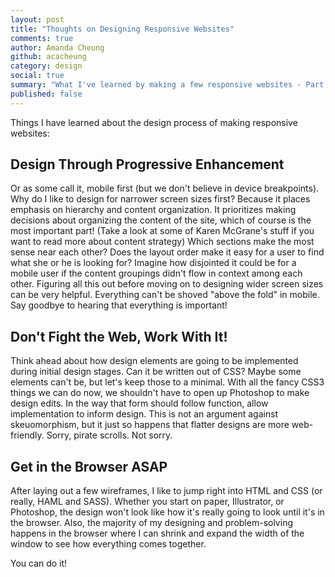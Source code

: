 ```yaml
---
layout: post
title: "Thoughts on Designing Responsive Websites"
comments: true
author: Amanda Cheung
github: acacheung
category: design
social: true
summary: "What I've learned by making a few responsive websites - Part 1"
published: false
---
```


Things I have learned about the design process of making responsive websites:

## Design Through Progressive Enhancement ##

Or as some call it, mobile first (but we don't believe in device breakpoints). Why do I like to design for narrower screen sizes first? Because it places emphasis on hierarchy and content organization. It prioritizes making decisions about organizing the content of the site, which of course is the most important part! (Take a look at some of Karen McGrane's stuff if you want to read more about content strategy) Which sections make the most sense near each other? Does the layout order make it easy for a user to find what she or he is looking for? Imagine how disjointed it could be for a mobile user if the content groupings didn't flow in context among each other. Figuring all this out before moving on to designing wider screen sizes can be very helpful. Everything can't be shoved "above the fold" in mobile. Say goodbye to hearing that everything is important!

## Don't Fight the Web, Work With It! ##

Think ahead about how design elements are going to be implemented during initial design stages. Can it be written out of CSS? Maybe some elements can't be, but let's keep those to a minimal. With all the fancy CSS3 things we can do now, we shouldn't have to open up Photoshop to make design edits. In the way that form should follow function, allow implementation to inform design. This is not an argument against skeuomorphism, but it just so happens that flatter designs are more web-friendly. Sorry, pirate scrolls. Not sorry.

## Get in the Browser ASAP ##

After laying out a few wireframes, I like to jump right into HTML and CSS (or really, HAML and SASS). Whether you start on paper, Illustrator, or Photoshop, the design won't look like how it's really going to look until it's in the browser. Also, the majority of my designing and problem-solving happens in the browser where I can shrink and expand the width of the window to see how everything comes together.

You can do it!